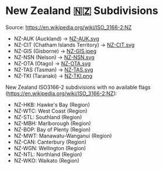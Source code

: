 # New Zealand 🇳🇿 Subdivisions

Source: https://en.wikipedia.org/wiki/ISO_3166-2:NZ

* NZ-AUK (Auckland) -> [NZ-AUK.svg](https://github.com/amckenna41/iso3166-flag-icons/blob/main/iso3166-2-icons/NZ/NZ-AUK.svg)
* NZ-CIT (Chatham Islands Territory) -> [NZ-CIT.svg](https://github.com/amckenna41/iso3166-flag-icons/blob/main/iso3166-2-icons/NZ/NZ-CIT.svg)
* NZ-GIS (Gisborne) -> [NZ-GIS.jpeg](https://github.com/amckenna41/iso3166-flag-icons/blob/main/iso3166-2-icons/NZ/NZ-GIS.jpeg)
* NZ-NSN (Nelson) -> [NZ-NSN.svg](https://github.com/amckenna41/iso3166-flag-icons/blob/main/iso3166-2-icons/NZ/NZ-NSN.svg)
* NZ-OTA (Otago) -> [NZ-OTA.svg](https://github.com/amckenna41/iso3166-flag-icons/blob/main/iso3166-2-icons/NZ/NZ-OTA.svg)
* NZ-TAS (Tasman) -> [NZ-TAS.svg](https://github.com/amckenna41/iso3166-flag-icons/blob/main/iso3166-2-icons/NZ/NZ-TAS.svg)
* NZ-TKI (Taranaki) -> [NZ-TKI.png](https://github.com/amckenna41/iso3166-flag-icons/blob/main/iso3166-2-icons/NZ/NZ-TKI.png)

New Zealand ISO3166-2 subdivisions with no available flags (https://en.wikipedia.org/wiki/ISO_3166-2:NZ):

* NZ-HKB: Hawke's Bay (Region)
* NZ-WTC: West Coast (Region)
* NZ-STL: Southland (Region)
* NZ-MBH: Marlborough (Region)
* NZ-BOP: Bay of Plenty (Region)
* NZ-MWT: Manawatu-Wanganui (Region)
* NZ-CAN: Canterbury (Region)
* NZ-WGN: Wellington (Region)
* NZ-NTL: Northland (Region)
* NZ-WKO: Waikato (Region)